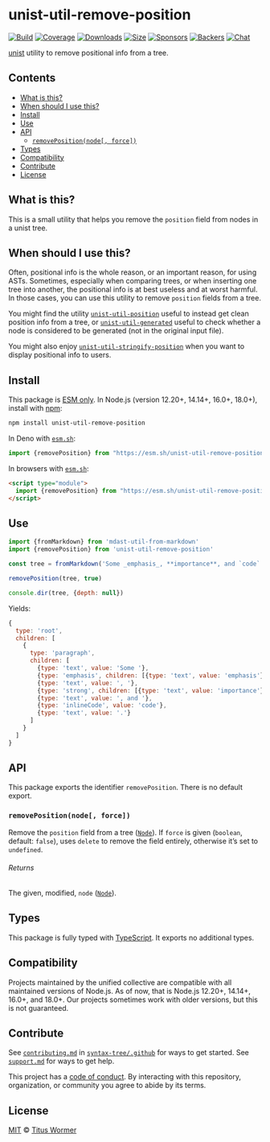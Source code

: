 # unist-util-remove-position

[![Build][build-badge]][build]
[![Coverage][coverage-badge]][coverage]
[![Downloads][downloads-badge]][downloads]
[![Size][size-badge]][size]
[![Sponsors][sponsors-badge]][collective]
[![Backers][backers-badge]][collective]
[![Chat][chat-badge]][chat]

[unist][] utility to remove positional info from a tree.

## Contents

*   [What is this?](#what-is-this)
*   [When should I use this?](#when-should-i-use-this)
*   [Install](#install)
*   [Use](#use)
*   [API](#api)
    *   [`removePosition(node[, force])`](#removepositionnode-force)
*   [Types](#types)
*   [Compatibility](#compatibility)
*   [Contribute](#contribute)
*   [License](#license)

## What is this?

This is a small utility that helps you remove the `position` field from nodes in
a unist tree.

## When should I use this?

Often, positional info is the whole reason, or an important reason, for using
ASTs.
Sometimes, especially when comparing trees, or when inserting one tree into
another, the positional info is at best useless and at worst harmful.
In those cases, you can use this utility to remove `position` fields from a
tree.

You might find the utility [`unist-util-position`][unist-util-position]
useful to instead get clean position info from a tree, or
[`unist-util-generated`][unist-util-generated] useful to check whether a node is
considered to be generated (not in the original input file).

You might also enjoy
[`unist-util-stringify-position`][unist-util-stringify-position] when you want
to display positional info to users.

## Install

This package is [ESM only][esm].
In Node.js (version 12.20+, 14.14+, 16.0+, 18.0+), install with [npm][]:

```sh
npm install unist-util-remove-position
```

In Deno with [`esm.sh`][esmsh]:

```js
import {removePosition} from "https://esm.sh/unist-util-remove-position@4"
```

In browsers with [`esm.sh`][esmsh]:

```html
<script type="module">
  import {removePosition} from "https://esm.sh/unist-util-remove-position@4?bundle"
</script>
```

## Use

```js
import {fromMarkdown} from 'mdast-util-from-markdown'
import {removePosition} from 'unist-util-remove-position'

const tree = fromMarkdown('Some _emphasis_, **importance**, and `code`.')

removePosition(tree, true)

console.dir(tree, {depth: null})
```

Yields:

```js
{
  type: 'root',
  children: [
    {
      type: 'paragraph',
      children: [
        {type: 'text', value: 'Some '},
        {type: 'emphasis', children: [{type: 'text', value: 'emphasis'}]},
        {type: 'text', value: ', '},
        {type: 'strong', children: [{type: 'text', value: 'importance'}]},
        {type: 'text', value: ', and '},
        {type: 'inlineCode', value: 'code'},
        {type: 'text', value: '.'}
      ]
    }
  ]
}
```

## API

This package exports the identifier `removePosition`.
There is no default export.

### `removePosition(node[, force])`

Remove the `position` field from a tree ([`Node`][node]).
If `force` is given (`boolean`, default: `false`), uses `delete` to remove the
field entirely, otherwise it’s set to `undefined`.

###### Returns

The given, modified, `node` ([`Node`][node]).

## Types

This package is fully typed with [TypeScript][].
It exports no additional types.

## Compatibility

Projects maintained by the unified collective are compatible with all maintained
versions of Node.js.
As of now, that is Node.js 12.20+, 14.14+, 16.0+, and 18.0+.
Our projects sometimes work with older versions, but this is not guaranteed.

## Contribute

See [`contributing.md`][contributing] in [`syntax-tree/.github`][health] for
ways to get started.
See [`support.md`][support] for ways to get help.

This project has a [code of conduct][coc].
By interacting with this repository, organization, or community you agree to
abide by its terms.

## License

[MIT][license] © [Titus Wormer][author]

<!-- Definitions -->

[build-badge]: https://github.com/syntax-tree/unist-util-remove-position/workflows/main/badge.svg

[build]: https://github.com/syntax-tree/unist-util-remove-position/actions

[coverage-badge]: https://img.shields.io/codecov/c/github/syntax-tree/unist-util-remove-position.svg

[coverage]: https://codecov.io/github/syntax-tree/unist-util-remove-position

[downloads-badge]: https://img.shields.io/npm/dm/unist-util-remove-position.svg

[downloads]: https://www.npmjs.com/package/unist-util-remove-position

[size-badge]: https://img.shields.io/bundlephobia/minzip/unist-util-remove-position.svg

[size]: https://bundlephobia.com/result?p=unist-util-remove-position

[sponsors-badge]: https://opencollective.com/unified/sponsors/badge.svg

[backers-badge]: https://opencollective.com/unified/backers/badge.svg

[collective]: https://opencollective.com/unified

[chat-badge]: https://img.shields.io/badge/chat-discussions-success.svg

[chat]: https://github.com/syntax-tree/unist/discussions

[npm]: https://docs.npmjs.com/cli/install

[esm]: https://gist.github.com/sindresorhus/a39789f98801d908bbc7ff3ecc99d99c

[esmsh]: https://esm.sh

[typescript]: https://www.typescriptlang.org

[license]: license

[author]: https://wooorm.com

[health]: https://github.com/syntax-tree/.github

[contributing]: https://github.com/syntax-tree/.github/blob/main/contributing.md

[support]: https://github.com/syntax-tree/.github/blob/main/support.md

[coc]: https://github.com/syntax-tree/.github/blob/main/code-of-conduct.md

[unist]: https://github.com/syntax-tree/unist

[node]: https://github.com/syntax-tree/unist#node

[unist-util-position]: https://github.com/syntax-tree/unist-util-position

[unist-util-generated]: https://github.com/syntax-tree/unist-util-generated

[unist-util-stringify-position]: https://github.com/syntax-tree/unist-util-stringify-position

